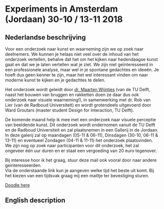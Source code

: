 # Experiments in Amsterdam (Jordaan) 30-10 / 13-11 2018 

## Nederlandse beschrijving

Voor een onderzoek naar kunst en waarneming zijn we op zoek naar deelnemers. We kunnen je helaas niet veel over de inhoud van het onderzoek vertellen, behalve dat het om het kijken naar hedendaagse kunst gaat en dat we je laten vertellen wat je ziet. We zijn niet geïnteresseerd in een professionele analyse, maar wel in je spontane gedachtes en ideeën. Je hoeft dus geen kenner te zijn, maar het wel interessant vinden om naar moderne kunst te kijken en je gedachtes te delen. 

Het onderzoek wordt geleidt door [dr. Maarten Wijntjes](m.w.a.wijntjes@tudelft.nl) (van de TU Delft, naast het bouwen van bruggen en rakketten doen ze daar dus ook onderzoek naar visuele waarneming!), in samenwerking met dr. Rob van Lier (van de Radboud Universiteit) en wordt grotendeels uitgevoerd door Ward Groutars (master student Design for Interaction, TU Delft). 

De komende maand help ik mee met een onderzoek naar visuele perceptie van beeldende kunst.
Dit onderzoek wordt ondernomen vanuit de TU Delft en de Radboud Universiteit en zal plaatsnemen in een Gallerij in de Jordaan.
In deze galerij zal op maandagen (05-11 & 06-11), Dinsdagen (30-10, 06-11 & 13-11) en eventueel Zondagen (04-11 & 11-11) het onderzoek plaatsvinden. 
We zijn nog op zoek naar participanten voor dit onderzoek, het zal ongeveer één uur duren en er staat een vergoeding van 20 euro tegenover.

Bij interesse hoor ik het graag, stuur deze mail ook vooral door naar andere geinteresseerden.  
Via de onderstaande link kun je aangeven welke tijd het beste uit komt. Bij het kiezen van een tijdsvak graag mij een mailtje ter bevestiging sturen.

[Doodle here](https://doodle.com/poll/74fm8dkbpytpbifu)




## English description